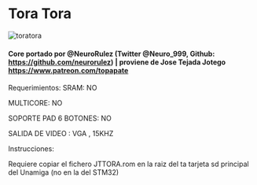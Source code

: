 # Tora Tora

![toratora](https://user-images.githubusercontent.com/31018768/72457790-a84f2480-37c7-11ea-8660-9588f14c8cd0.jpg)

#### Core portado por @NeuroRulez (Twitter @Neuro_999, Github: https://github.com/neurorulez) | proviene de Jose Tejada Jotego https://www.patreon.com/topapate

Requerimientos:
SRAM: NO

MULTICORE: NO

SOPORTE PAD 6 BOTONES: NO

SALIDA DE VIDEO : VGA , 15KHZ

Instrucciones:

Requiere copiar el fichero JTTORA.rom en la raiz del ta tarjeta sd principal del Unamiga (no en la del STM32)
